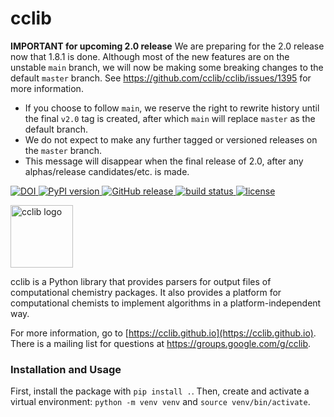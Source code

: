 # cclib

**IMPORTANT for upcoming 2.0 release** We are preparing for the 2.0 release now that 1.8.1 is done.
Although most of the new features are on the unstable `main` branch, we will now be making some breaking changes to the default `master` branch.
See https://github.com/cclib/cclib/issues/1395 for more information.

- If you choose to follow `main`, we reserve the right to rewrite history until the final `v2.0` tag is created, after which `main` will replace `master` as the default branch.
- We do not expect to make any further tagged or versioned releases on the `master` branch.
- This message will disappear when the final release of 2.0, after any alphas/release candidates/etc. is made.

[
![DOI](https://zenodo.org/badge/DOI/10.5281/zenodo.8280878.svg)
](https://doi.org/10.5281/zenodo.8280878)
[
![PyPI version](http://img.shields.io/pypi/v/cclib.svg?style=flat)
](https://pypi.python.org/pypi/cclib)
[
![GitHub release](https://img.shields.io/github/release/cclib/cclib.svg?style=flat)
](https://github.com/cclib/cclib/releases)
[
![build status](https://github.com/cclib/cclib/actions/workflows/ci.yml/badge.svg?branch=master)
](https://github.com/cclib/cclib/actions/workflows/ci.yml)
[
![license](http://img.shields.io/badge/license-BSD-blue.svg?style=flat)
](https://github.com/cclib/cclib/blob/master/LICENSE)

<img src="./logo.png" alt="cclib logo" width="100" />

cclib is a Python library that provides parsers for output files of computational chemistry packages. It also provides a platform for computational chemists to implement algorithms in a platform-independent way.


For more information, go to [https://cclib.github.io](https://cclib.github.io). There is a mailing list for questions at https://groups.google.com/g/cclib.

### Installation and Usage


First, install the package with `pip install .`. Then, create and activate a virtual environment: `python -m venv venv` and `source venv/bin/activate`.
